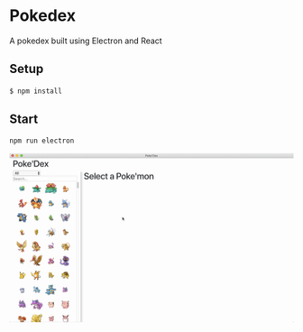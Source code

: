 # Pokedex

A pokedex built using Electron and React

## Setup
```bash
$ npm install
```

## Start
```bash
npm run electron
```

![pokedex.gif](pokedex.gif)